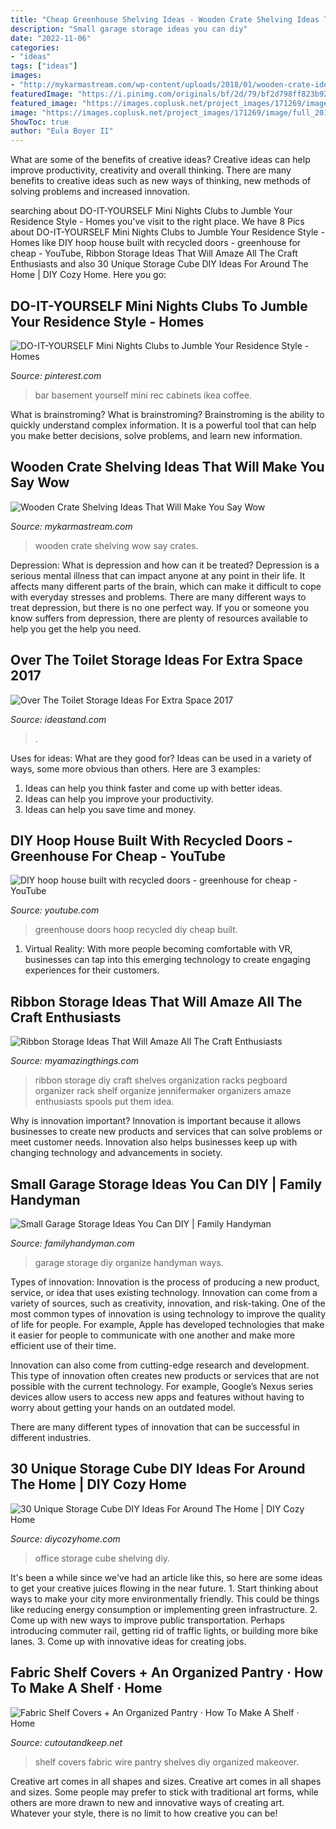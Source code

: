 ```yaml
---
title: "Cheap Greenhouse Shelving Ideas - Wooden Crate Shelving Ideas That Will Make You Say Wow"
description: "Small garage storage ideas you can diy"
date: "2022-11-06"
categories:
- "ideas"
tags: ["ideas"]
images:
- "http://mykarmastream.com/wp-content/uploads/2018/01/wooden-crate-ideas-2.jpg"
featuredImage: "https://i.pinimg.com/originals/bf/2d/79/bf2d798ff823b925d587cb3929180fb5.jpg"
featured_image: "https://images.coplusk.net/project_images/171269/image/full_2014-04-10-132055-IMG_2231-1.jpg"
image: "https://images.coplusk.net/project_images/171269/image/full_2014-04-10-132055-IMG_2231-1.jpg"
ShowToc: true
author: "Eula Boyer II"
---
```



What are some of the benefits of creative ideas?
Creative ideas can help improve productivity, creativity and overall thinking. There are many benefits to creative ideas such as new ways of thinking, new methods of solving problems and increased innovation.

	

		
searching about DO-IT-YOURSELF Mini Nights Clubs to Jumble Your Residence Style - Homes you've visit to the right place. We have 8 Pics about DO-IT-YOURSELF Mini Nights Clubs to Jumble Your Residence Style - Homes like DIY hoop house built with recycled doors - greenhouse for cheap - YouTube, Ribbon Storage Ideas That Will Amaze All The Craft Enthusiasts and also 30 Unique Storage Cube DIY Ideas For Around The Home | DIY Cozy Home. Here you go:
		
    
## DO-IT-YOURSELF Mini Nights Clubs To Jumble Your Residence Style - Homes

<img loading=lazy src="https://i.pinimg.com/originals/bf/2d/79/bf2d798ff823b925d587cb3929180fb5.jpg" onerror="this.onerror=null;this.src='https://tse3.mm.bing.net/th?id=OIP.eQjimQU3C9nYhohmnMDISwHaJ4&amp;pid=15.1';" alt="DO-IT-YOURSELF Mini Nights Clubs to Jumble Your Residence Style - Homes">

_Source: pinterest.com_

>bar basement yourself mini rec cabinets ikea coffee. 

	

What is brainstroming?
What is brainstroming? Brainstroming is the ability to quickly understand complex information. It is a powerful tool that can help you make better decisions, solve problems, and learn new information.

    
## Wooden Crate Shelving Ideas That Will Make You Say Wow

<img loading=lazy src="http://mykarmastream.com/wp-content/uploads/2018/01/wooden-crate-ideas-2.jpg" onerror="this.onerror=null;this.src='https://tse3.mm.bing.net/th?id=OIP.VHybuWyJpo1AuNA7f4B-HgHaJ3&amp;pid=15.1';" alt="Wooden Crate Shelving Ideas That Will Make You Say Wow">

_Source: mykarmastream.com_

>wooden crate shelving wow say crates. 

	

Depression: What is depression and how can it be treated?
Depression is a serious mental illness that can impact anyone at any point in their life. It affects many different parts of the brain, which can make it difficult to cope with everyday stresses and problems. There are many different ways to treat depression, but there is no one perfect way. If you or someone you know suffers from depression, there are plenty of resources available to help you get the help you need.

    
## Over The Toilet Storage Ideas For Extra Space 2017

<img loading=lazy src="https://ideastand.com/wp-content/uploads/2016/10/over-the-toilet-storage/32-over-the-toilet-storage-ideas.jpg" onerror="this.onerror=null;this.src='https://tse3.mm.bing.net/th?id=OIP.M_zXwE_IYsEzyZz98U5cnQHaLH&amp;pid=15.1';" alt="Over The Toilet Storage Ideas For Extra Space 2017">

_Source: ideastand.com_

>. 

	

Uses for ideas: What are they good for?
Ideas can be used in a variety of ways, some more obvious than others. Here are 3 examples:
1. Ideas can help you think faster and come up with better ideas.
2. Ideas can help you improve your productivity.    
3. Ideas can help you save time and money.

    
## DIY Hoop House Built With Recycled Doors - Greenhouse For Cheap - YouTube

<img loading=lazy src="https://i.ytimg.com/vi/iRZxqCmkkP8/maxresdefault.jpg" onerror="this.onerror=null;this.src='https://tse3.mm.bing.net/th?id=OIP.O7FYeFpO7lLj-FE5iA-A8wHaEK&amp;pid=15.1';" alt="DIY hoop house built with recycled doors - greenhouse for cheap - YouTube">

_Source: youtube.com_

>greenhouse doors hoop recycled diy cheap built. 

	

1. Virtual Reality: With more people becoming comfortable with VR, businesses can tap into this emerging technology to create engaging experiences for their customers.

    
## Ribbon Storage Ideas That Will Amaze All The Craft Enthusiasts

<img loading=lazy src="http://myamazingthings.com/wp-content/uploads/2018/05/ribbon-storage-ideas-.jpg" onerror="this.onerror=null;this.src='https://tse1.mm.bing.net/th?id=OIP.e9j12BA-BfoOpEDv6e7SsQHaNg&amp;pid=15.1';" alt="Ribbon Storage Ideas That Will Amaze All The Craft Enthusiasts">

_Source: myamazingthings.com_

>ribbon storage diy craft shelves organization racks pegboard organizer rack shelf organize jennifermaker organizers amaze enthusiasts spools put them idea. 

	

Why is innovation important?
Innovation is important because it allows businesses to create new products and services that can solve problems or meet customer needs. Innovation also helps businesses keep up with changing technology and advancements in society.

    
## Small Garage Storage Ideas You Can DIY | Family Handyman

<img loading=lazy src="https://www.familyhandyman.com/wp-content/uploads/2019/12/small-garage-storage-GettyImages-528689534-1.jpg" onerror="this.onerror=null;this.src='https://tse1.mm.bing.net/th?id=OIP.N07STBz15-k90tYx-8K_dgHaHa&amp;pid=15.1';" alt="Small Garage Storage Ideas You Can DIY | Family Handyman">

_Source: familyhandyman.com_

>garage storage diy organize handyman ways. 

	

Types of innovation:
Innovation is the process of producing a new product, service, or idea that uses existing technology. Innovation can come from a variety of sources, such as creativity, innovation, and risk-taking. 
One of the most common types of innovation is using technology to improve the quality of life for people. For example, Apple has developed technologies that make it easier for people to communicate with one another and make more efficient use of their time. 

Innovation can also come from cutting-edge research and development. This type of innovation often creates new products or services that are not possible with the current technology. For example, Google’s Nexus series devices allow users to access new apps and features without having to worry about getting your hands on an outdated model. 

There are many different types of innovation that can be successful in different industries.

    
## 30 Unique Storage Cube DIY Ideas For Around The Home | DIY Cozy Home

<img loading=lazy src="http://diycozyhome.com/wp-content/uploads/2016/05/office-wall-shelving.jpg" onerror="this.onerror=null;this.src='https://tse4.mm.bing.net/th?id=OIP.Hj5cOxK63h7Y_cisatLmrgHaLD&amp;pid=15.1';" alt="30 Unique Storage Cube DIY Ideas For Around The Home | DIY Cozy Home">

_Source: diycozyhome.com_

>office storage cube shelving diy. 

	

It's been a while since we've had an article like this, so here are some ideas to get your creative juices flowing in the near future. 1. Start thinking about ways to make your city more environmentally friendly. This could be things like reducing energy consumption or implementing green infrastructure. 2. Come up with new ways to improve public transportation. Perhaps introducing commuter rail, getting rid of traffic lights, or building more bike lanes. 3. Come up with innovative ideas for creating jobs.

    
## Fabric Shelf Covers + An Organized Pantry · How To Make A Shelf · Home

<img loading=lazy src="https://images.coplusk.net/project_images/171269/image/full_2014-04-10-132055-IMG_2231-1.jpg" onerror="this.onerror=null;this.src='https://tse4.mm.bing.net/th?id=OIP.lRaIJTwMN_TuwNxHP8NkMgHaLG&amp;pid=15.1';" alt="Fabric Shelf Covers + An Organized Pantry · How To Make A Shelf · Home">

_Source: cutoutandkeep.net_

>shelf covers fabric wire pantry shelves diy organized makeover. 

	

Creative art comes in all shapes and sizes.
Creative art comes in all shapes and sizes. Some people may prefer to stick with traditional art forms, while others are more drawn to new and innovative ways of creating art. Whatever your style, there is no limit to how creative you can be!

